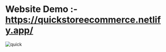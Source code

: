 # Website Demo :- https://quickstoreecommerce.netlify.app/

![quick](https://github.com/bhakti001/quickstore/assets/131843063/ec88cffa-5636-4128-a6d1-9e4b2017030a)
